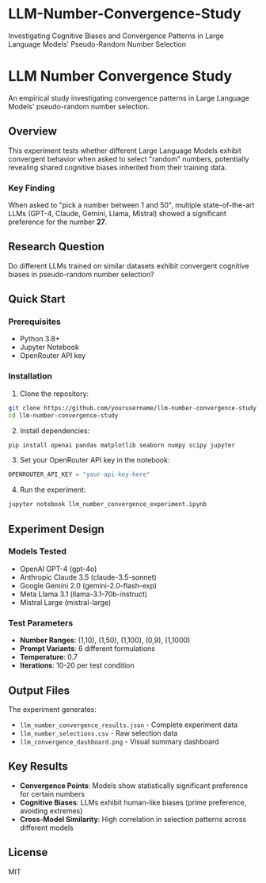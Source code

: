 # LLM-Number-Convergence-Study
Investigating Cognitive Biases and Convergence Patterns in Large Language Models' Pseudo-Random Number Selection

# LLM Number Convergence Study

An empirical study investigating convergence patterns in Large Language Models' pseudo-random number selection.

## Overview

This experiment tests whether different Large Language Models exhibit convergent behavior when asked to select "random" numbers, potentially revealing shared cognitive biases inherited from their training data.

### Key Finding
When asked to "pick a number between 1 and 50", multiple state-of-the-art LLMs (GPT-4, Claude, Gemini, Llama, Mistral) showed a significant preference for the number **27**.

## Research Question

Do different LLMs trained on similar datasets exhibit convergent cognitive biases in pseudo-random number selection?

## Quick Start

### Prerequisites

- Python 3.8+
- Jupyter Notebook
- OpenRouter API key

### Installation

1. Clone the repository:
```bash
git clone https://github.com/yourusername/llm-number-convergence-study.git
cd llm-number-convergence-study
```

2. Install dependencies:
```bash
pip install openai pandas matplotlib seaborn numpy scipy jupyter
```

3. Set your OpenRouter API key in the notebook:
```python
OPENROUTER_API_KEY = "your-api-key-here"
```

4. Run the experiment:
```bash
jupyter notebook llm_number_convergence_experiment.ipynb
```

## Experiment Design

### Models Tested
- OpenAI GPT-4 (gpt-4o)
- Anthropic Claude 3.5 (claude-3.5-sonnet)
- Google Gemini 2.0 (gemini-2.0-flash-exp)
- Meta Llama 3.1 (llama-3.1-70b-instruct)
- Mistral Large (mistral-large)

### Test Parameters
- **Number Ranges**: (1,10), (1,50), (1,100), (0,9), (1,1000)
- **Prompt Variants**: 6 different formulations
- **Temperature**: 0.7
- **Iterations**: 10-20 per test condition

## Output Files

The experiment generates:
- `llm_number_convergence_results.json` - Complete experiment data
- `llm_number_selections.csv` - Raw selection data
- `llm_convergence_dashboard.png` - Visual summary dashboard

## Key Results

- **Convergence Points**: Models show statistically significant preference for certain numbers
- **Cognitive Biases**: LLMs exhibit human-like biases (prime preference, avoiding extremes)
- **Cross-Model Similarity**: High correlation in selection patterns across different models

## License

MIT

